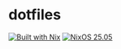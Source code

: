 # dotfiles
[![Built with Nix](https://img.shields.io/badge/Built_With-Nix-5277C3.svg?logo=nixos&labelColor=73C3D5)](https://nixos.org) [![NixOS 25.05](https://img.shields.io/badge/NixOS-25.05-blue.svg?style=flat&logo=NixOS&logoColor=white)](https://nixos.org)

